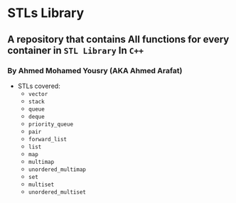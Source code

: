 # STLs Library
## A repository that contains All functions for every container in `STL Library` In `C++`
### By Ahmed Mohamed Yousry (AKA Ahmed Arafat)
- STLs covered:
    - `vector`
    - `stack`
    - `queue`
    - `deque`
    - `priority_queue`
    - `pair`
    - `forward_list`
    - `list`
    - `map`
    - `multimap`
    - `unordered_multimap`
    - `set`
    - `multiset`
    - `unordered_multiset`


